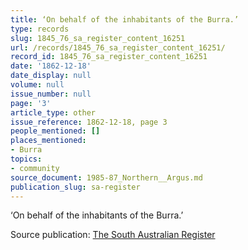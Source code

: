 ```yaml
---
title: ‘On behalf of the inhabitants of the Burra.’
type: records
slug: 1845_76_sa_register_content_16251
url: /records/1845_76_sa_register_content_16251/
record_id: 1845_76_sa_register_content_16251
date: '1862-12-18'
date_display: null
volume: null
issue_number: null
page: '3'
article_type: other
issue_reference: 1862-12-18, page 3
people_mentioned: []
places_mentioned:
- Burra
topics:
- community
source_document: 1985-87_Northern__Argus.md
publication_slug: sa-register
---
```


‘On behalf of the inhabitants of the Burra.’


Source publication: [The South Australian Register](/publications/sa-register/)
